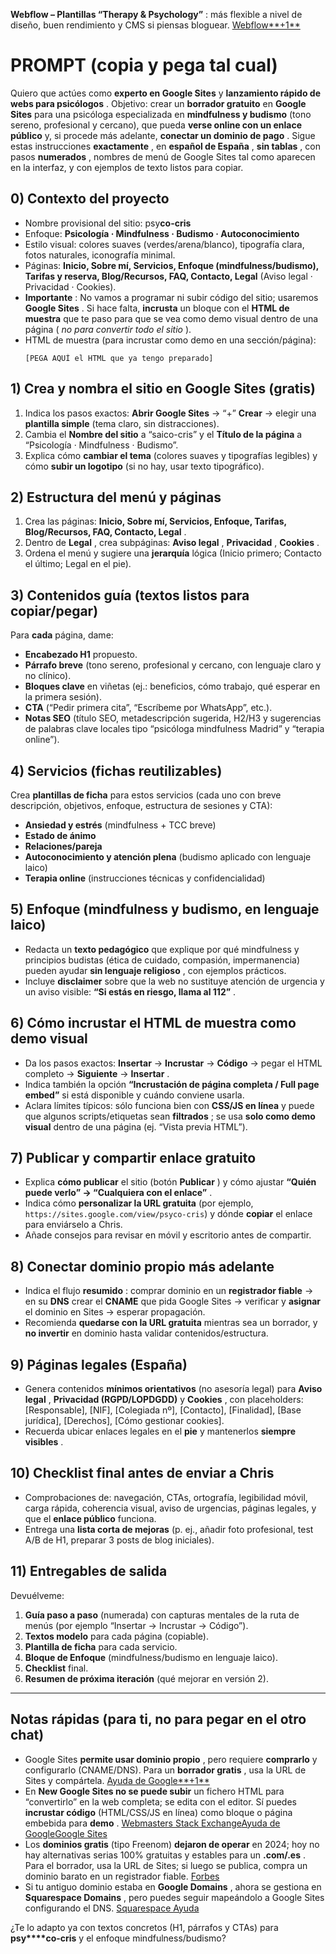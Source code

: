 





 **Webflow – Plantillas “Therapy & Psychology”** : más flexible a nivel de diseño, buen rendimiento y CMS si piensas bloguear. [Webflow**+1**](https://webflow.com/templates/subcategory/therapy-and-psychology-websites?utm_source=chatgpt.com)


# PROMPT (copia y pega tal cual)

Quiero que actúes como **experto en Google Sites** y  **lanzamiento rápido de webs para psicólogos** . Objetivo: crear un **borrador gratuito** en **Google Sites** para una psicóloga especializada en **mindfulness y budismo** (tono sereno, profesional y cercano), que pueda **verse online con un enlace público** y, si procede más adelante,  **conectar un dominio de pago** . Sigue estas instrucciones  **exactamente** , en  **español de España** ,  **sin tablas** , con pasos  **numerados** , nombres de menú de Google Sites tal como aparecen en la interfaz, y con ejemplos de texto listos para copiar.

## 0) Contexto del proyecto

* Nombre provisional del sitio: psy**co-cris**
* Enfoque: **Psicología · Mindfulness · Budismo · Autoconocimiento**
* Estilo visual: colores suaves (verdes/arena/blanco), tipografía clara, fotos naturales, iconografía minimal.
* Páginas: **Inicio, Sobre mí, Servicios, Enfoque (mindfulness/budismo), Tarifas y reserva, Blog/Recursos, FAQ, Contacto, Legal** (Aviso legal · Privacidad · Cookies).
* **Importante** : No vamos a programar ni subir código del sitio; usaremos  **Google Sites** . Si hace falta, **incrusta** un bloque con el **HTML de muestra** que te paso para que se vea como demo visual dentro de una página ( *no para convertir todo el sitio* ).
* HTML de muestra (para incrustar como demo en una sección/página):
  <pre class="overflow-visible!" data-start="1859" data-end="1917"><div class="contain-inline-size rounded-2xl relative bg-token-sidebar-surface-primary"><div class="sticky top-9"><div class="absolute end-0 bottom-0 flex h-9 items-center pe-2"><div class="bg-token-bg-elevated-secondary text-token-text-secondary flex items-center gap-4 rounded-sm px-2 font-sans text-xs"></div></div></div><div class="overflow-y-auto p-4" dir="ltr"><code class="whitespace-pre! language-html"><span><span>[PEGA AQUÍ el HTML que ya tengo preparado]
  </span></span></code></div></div></pre>

## 1) Crea y nombra el sitio en Google Sites (gratis)

1. Indica los pasos exactos: **Abrir Google Sites** → “+” **Crear** → elegir una **plantilla simple** (tema claro, sin distracciones).
2. Cambia el **Nombre del sitio** a “saico-cris” y el **Título de la página** a “Psicología · Mindfulness · Budismo”.
3. Explica cómo **cambiar el tema** (colores suaves y tipografías legibles) y cómo **subir un logotipo** (si no hay, usar texto tipográfico).

## 2) Estructura del menú y páginas

1. Crea las páginas:  **Inicio, Sobre mí, Servicios, Enfoque, Tarifas, Blog/Recursos, FAQ, Contacto, Legal** .
2. Dentro de  **Legal** , crea subpáginas:  **Aviso legal** ,  **Privacidad** ,  **Cookies** .
3. Ordena el menú y sugiere una **jerarquía** lógica (Inicio primero; Contacto el último; Legal en el pie).

## 3) Contenidos guía (textos listos para copiar/pegar)

Para **cada** página, dame:

* **Encabezado H1** propuesto.
* **Párrafo breve** (tono sereno, profesional y cercano, con lenguaje claro y no clínico).
* **Bloques clave** en viñetas (ej.: beneficios, cómo trabajo, qué esperar en la primera sesión).
* **CTA** (“Pedir primera cita”, “Escríbeme por WhatsApp”, etc.).
* **Notas SEO** (título SEO, metadescripción sugerida, H2/H3 y sugerencias de palabras clave locales tipo “psicóloga mindfulness Madrid” y “terapia online”).

## 4) Servicios (fichas reutilizables)

Crea **plantillas de ficha** para estos servicios (cada uno con breve descripción, objetivos, enfoque, estructura de sesiones y CTA):

* **Ansiedad y estrés** (mindfulness + TCC breve)
* **Estado de ánimo**
* **Relaciones/pareja**
* **Autoconocimiento y atención plena** (budismo aplicado con lenguaje laico)
* **Terapia online** (instrucciones técnicas y confidencialidad)

## 5) Enfoque (mindfulness y budismo, en lenguaje laico)

* Redacta un **texto pedagógico** que explique por qué mindfulness y principios budistas (ética de cuidado, compasión, impermanencia) pueden ayudar  **sin lenguaje religioso** , con ejemplos prácticos.
* Incluye **disclaimer** sobre que la web no sustituye atención de urgencia y un aviso visible:  **“Si estás en riesgo, llama al 112”** .

## 6) Cómo incrustar el HTML de muestra como **demo visual**

* Da los pasos exactos: **Insertar** → **Incrustar** → **Código** → pegar el HTML completo → **Siguiente** →  **Insertar** .
* Indica también la opción **“Incrustación de página completa / Full page embed”** si está disponible y cuándo conviene usarla.
* Aclara límites típicos: sólo funciona bien con **CSS/JS en línea** y puede que algunos scripts/etiquetas sean  **filtrados** ; se usa **solo como demo visual** dentro de una página (ej. “Vista previa HTML”).

## 7) Publicar y compartir **enlace gratuito**

* Explica **cómo publicar** el sitio (botón  **Publicar** ) y cómo ajustar  **“Quién puede verlo” → “Cualquiera con el enlace”** .
* Indica cómo **personalizar la URL gratuita** (por ejemplo, `https://sites.google.com/view/psyco-cris`) y dónde **copiar** el enlace para enviárselo a Chris.
* Añade consejos para revisar en móvil y escritorio antes de compartir.

## 8) Conectar **dominio propio** más adelante

* Indica el flujo  **resumido** : comprar dominio en un **registrador fiable** → en su **DNS** crear el **CNAME** que pida Google Sites → verificar y **asignar** el dominio en Sites → esperar propagación.
* Recomienda **quedarse con la URL gratuita** mientras sea un borrador, y **no invertir** en dominio hasta validar contenidos/estructura.

## 9) Páginas legales (España)

* Genera contenidos **mínimos orientativos** (no asesoría legal) para  **Aviso legal** , **Privacidad (RGPD/LOPDGDD)** y  **Cookies** , con placeholders: [Responsable], [NIF], [Colegiada nº], [Contacto], [Finalidad], [Base jurídica], [Derechos], [Cómo gestionar cookies].
* Recuerda ubicar enlaces legales en el **pie** y mantenerlos  **siempre visibles** .

## 10) Checklist final antes de enviar a Chris

* Comprobaciones de: navegación, CTAs, ortografía, legibilidad móvil, carga rápida, coherencia visual, aviso de urgencias, páginas legales, y que el **enlace público** funciona.
* Entrega una **lista corta de mejoras** (p. ej., añadir foto profesional, test A/B de H1, preparar 3 posts de blog iniciales).

## 11) Entregables de salida

Devuélveme:

1. **Guía paso a paso** (numerada) con capturas mentales de la ruta de menús (por ejemplo “Insertar → Incrustar → Código”).
2. **Textos modelo** para cada página (copiable).
3. **Plantilla de ficha** para cada servicio.
4. **Bloque de Enfoque** (mindfulness/budismo en lenguaje laico).
5. **Checklist** final.
6. **Resumen de próxima iteración** (qué mejorar en versión 2).

---

## Notas rápidas (para ti, no para pegar en el otro chat)

* Google Sites  **permite usar dominio propio** , pero requiere **comprarlo** y configurarlo (CNAME/DNS). Para un  **borrador gratis** , usa la URL de Sites y compártela. [Ayuda de Google**+1**](https://support.google.com/sites/answer/9068867?hl=en&utm_source=chatgpt.com)
* En **New Google Sites no se puede subir** un fichero HTML para “convertirlo” en la web completa; se edita con el editor. Sí puedes **incrustar código** (HTML/CSS/JS en línea) como bloque o página embebida para  **demo** . [Webmasters Stack Exchange](https://webmasters.stackexchange.com/questions/131984/how-to-upload-a-prepared-html-page-on-google-sites?utm_source=chatgpt.com)[Ayuda de Google](https://support.google.com/sites/answer/90569?hl=en&utm_source=chatgpt.com)[Google Sites](https://sites.google.com/view/how-to-with-new-sites/embeds/embed-with-htmljavascript?utm_source=chatgpt.com)
* Los **dominios gratis** (tipo Freenom) **dejaron de operar** en 2024; hoy no hay alternativas serias 100% gratuitas y estables para un  **.com/.es** . Para el borrador, usa la URL de Sites; si luego se publica, compra un dominio barato en un registrador fiable. [Forbes](https://www.forbes.com/advisor/business/free-domain-name/?utm_source=chatgpt.com)
* Si tu antiguo dominio estaba en  **Google Domains** , ahora se gestiona en  **Squarespace Domains** , pero puedes seguir mapeándolo a Google Sites configurando el DNS. [Squarespace Ayuda](https://support.squarespace.com/hc/en-us/articles/17131164996365-About-the-Google-Domains-migration-to-Squarespace?utm_source=chatgpt.com)

¿Te lo adapto ya con textos concretos (H1, párrafos y CTAs) para **psy****co-cris** y el enfoque mindfulness/budismo?
